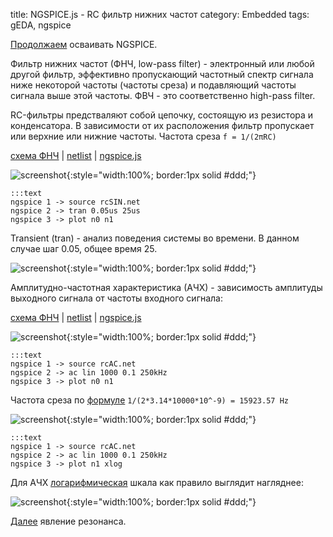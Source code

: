 title: NGSPICE.js - RC фильтр нижних частот
category: Embedded 
tags: gEDA, ngspice

[Продолжаем]({filename}../2016-10-28-ngspice-introduction/2016-10-28-ngspice-introduction.md) осваивать NGSPICE.

Фильтр нижних частот (ФНЧ, low-pass filter) - электронный или любой другой фильтр, эффективно пропускающий частотный спектр сигнала ниже некоторой частоты (частоты среза) и подавляющий частоты сигнала выше этой частоты. ФВЧ - это соответственно high-pass filter.

RC-фильтры предстваляют собой цепочку, состоящую из резистора и конденсатора. В зависимости от их расположения фильтр пропускает или верхние или нижние частоты. Частота среза ```f = 1/(2πRC)```

[схема ФНЧ]({attach}rcSIN.sch) | [netlist]({attach}rcSIN.net) | [ngspice.js](https://ngspice.js.org/?gist=1bc9e1a86a0a9de1d2d14ad8c7ed381e)

![screenshot]({attach}show-img-sin.png){:style="width:100%; border:1px solid #ddd;"}

    :::text
    ngspice 1 -> source rcSIN.net
    ngspice 2 -> tran 0.05us 25us
    ngspice 3 -> plot n0 n1

Transient (tran) - анализ поведения системы во времени. В данном случае шаг 0.05, общее время 25.

![screenshot]({attach}sin-canvas.png){:style="width:100%; border:1px solid #ddd;"}

Амплитудно-частотная характеристика (АЧХ) - зависимость амплитуды выходного сигнала от частоты входного сигнала:

[схема ФНЧ]({attach}rcAC.sch) | [netlist]({attach}rcAC.net) | [ngspice.js](https://ngspice.js.org/?gist=5e8d12da0a8572c0100f671b8fdfe348)

![screenshot]({attach}show-img-ac.png){:style="width:100%; border:1px solid #ddd;"}

    :::text
    ngspice 1 -> source rcAC.net
    ngspice 2 -> ac lin 1000 0.1 250kHz
    ngspice 3 -> plot n0 n1

Частота среза по [формуле](https://bc.js.org/) ```1/(2*3.14*10000*10^-9) = 15923.57 Hz```

![screenshot]({attach}ac-canvas.png){:style="width:100%; border:1px solid #ddd;"}

    :::text
    ngspice 1 -> source rcAC.net
    ngspice 2 -> ac lin 1000 0.1 250kHz
    ngspice 3 -> plot n1 xlog

Для АЧХ [логарифмическая](https://ngspice.js.org/?gist=cb74cef950521d483073204ba92ce141) шкала как правило выглядит нагляднее:

![screenshot]({attach}ac-xlog-canvas.png){:style="width:100%; border:1px solid #ddd;"}

[Далее]({filename}../2016-10-30-ngspice-resonance/2016-10-30-ngspice-resonance.md) явление резонанса.